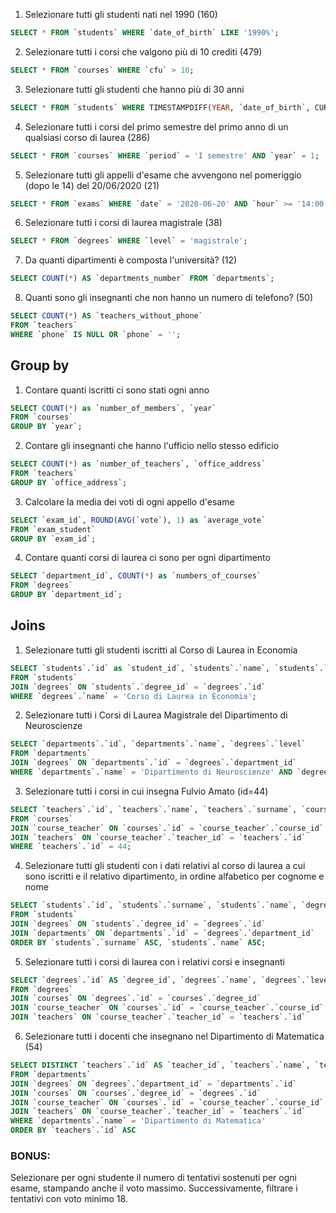 1. Selezionare tutti gli studenti nati nel 1990 (160)
   
```sql
SELECT * FROM `students` WHERE `date_of_birth` LIKE '1990%';
```

2. Selezionare tutti i corsi che valgono più di 10 crediti (479)

```sql
SELECT * FROM `courses` WHERE `cfu` > 10;
```

3. Selezionare tutti gli studenti che hanno più di 30 anni

```sql  
SELECT * FROM `students` WHERE TIMESTAMPDIFF(YEAR, `date_of_birth`, CURDATE()) > 30;
```

4. Selezionare tutti i corsi del primo semestre del primo anno di un qualsiasi corso di laurea (286)

```sql  
SELECT * FROM `courses` WHERE `period` = 'I semestre' AND `year` = 1;
```

5. Selezionare tutti gli appelli d'esame che avvengono nel pomeriggio (dopo le 14) del 20/06/2020 (21)

```sql  
SELECT * FROM `exams` WHERE `date` = '2020-06-20' AND `hour` >= '14:00:00';
```

6. Selezionare tutti i corsi di laurea magistrale (38)

```sql  
SELECT * FROM `degrees` WHERE `level` = 'magistrale';
```

7. Da quanti dipartimenti è composta l'università? (12)

```sql  
SELECT COUNT(*) AS `departments_number` FROM `departments`;
```

8. Quanti sono gli insegnanti che non hanno un numero di telefono? (50)

```sql  
SELECT COUNT(*) AS `teachers_without_phone` 
FROM `teachers` 
WHERE `phone` IS NULL OR `phone` = '';
```


## Group by
1. Contare quanti iscritti ci sono stati ogni anno
   
```sql
SELECT COUNT(*) as `number_of_members`, `year`
FROM `courses`
GROUP BY `year`;
```

2. Contare gli insegnanti che hanno l'ufficio nello stesso edificio

```sql
SELECT COUNT(*) as `number_of_teachers`, `office_address`
FROM `teachers`
GROUP BY `office_address`;
```

3. Calcolare la media dei voti di ogni appello d'esame
   
```sql
SELECT `exam_id`, ROUND(AVG(`vote`), 1) as `average_vote`
FROM `exam_student`
GROUP BY `exam_id`;
```

4. Contare quanti corsi di laurea ci sono per ogni dipartimento

```sql
SELECT `department_id`, COUNT(*) as `numbers_of_courses`
FROM `degrees`
GROUP BY `department_id`;
```

## Joins
1. Selezionare tutti gli studenti iscritti al Corso di Laurea in Economia

```sql
SELECT `students`.`id` as `student_id`, `students`.`name`, `students`.`surname`, `degrees`.`name`
FROM `students`
JOIN `degrees` ON `students`.`degree_id` = `degrees`.`id`
WHERE `degrees`.`name` = 'Corso di Laurea in Economia';
```

2. Selezionare tutti i Corsi di Laurea Magistrale del Dipartimento di Neuroscienze

```sql
SELECT `departments`.`id`, `departments`.`name`, `degrees`.`level`
FROM `departments`
JOIN `degrees` ON `departments`.`id` = `degrees`.`department_id`
WHERE `departments`.`name` = 'Dipartimento di Neuroscienze' AND `degrees`.`level` = 'magistrale';
```

3. Selezionare tutti i corsi in cui insegna Fulvio Amato (id=44)
   
```sql
SELECT `teachers`.`id`, `teachers`.`name`, `teachers`.`surname`, `courses`.`name`
FROM `courses`
JOIN `course_teacher` ON `courses`.`id` = `course_teacher`.`course_id`
JOIN `teachers` ON `course_teacher`.`teacher_id` = `teachers`.`id`
WHERE `teachers`.`id` = 44;
```

4. Selezionare tutti gli studenti con i dati relativi al corso di laurea a cui sono iscritti e il relativo dipartimento, in ordine alfabetico per cognome e nome

```sql
SELECT `students`.`id`, `students`.`surname`, `students`.`name`, `degrees`.`name`, `degrees`.`level`, `degrees`.`website`
FROM `students`
JOIN `degrees` ON `students`.`degree_id` = `degrees`.`id`
JOIN `departments` ON `departments`.`id` = `degrees`.`department_id`
ORDER BY `students`.`surname` ASC, `students`.`name` ASC;
```

5. Selezionare tutti i corsi di laurea con i relativi corsi e insegnanti

```sql
SELECT `degrees`.`id` AS `degree_id`, `degrees`.`name`, `degrees`.`level`, `degrees`.`address`, `degrees`.`email`, `courses`.`id` AS `course_id`, `courses`.`name`, `courses`.`description`, `courses`.`cfu`, `teachers`.`id` AS `teacher_id`, `teachers`.`name`, `teachers`.`surname`
FROM `degrees`
JOIN `courses` ON `degrees`.`id` = `courses`.`degree_id`
JOIN `course_teacher` ON `courses`.`id` = `course_teacher`.`course_id`
JOIN `teachers` ON `course_teacher`.`teacher_id` = `teachers`.`id`
```

6. Selezionare tutti i docenti che insegnano nel Dipartimento di Matematica (54)

```sql
SELECT DISTINCT `teachers`.`id` AS `teacher_id`, `teachers`.`name`, `teachers`.`surname`, `departments`.`name`
FROM `departments`
JOIN `degrees` ON `degrees`.`department_id` = `departments`.`id`
JOIN `courses` ON `courses`.`degree_id` = `degrees`.`id`
JOIN `course_teacher` ON `courses`.`id` = `course_teacher`.`course_id`
JOIN `teachers` ON `course_teacher`.`teacher_id` = `teachers`.`id`
WHERE `departments`.`name` = 'Dipartimento di Matematica'
ORDER BY `teachers`.`id` ASC
```

### BONUS: 
Selezionare per ogni studente il numero di tentativi sostenuti per ogni esame, stampando anche il voto massimo. Successivamente, filtrare i tentativi con voto minimo 18.